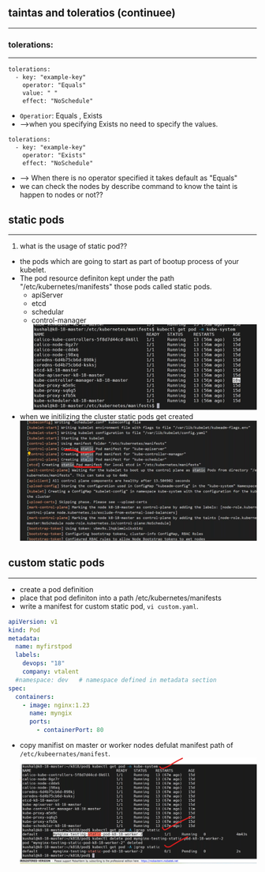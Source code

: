 ## taintas and toleratios (continuee)
------------------------------------------
### tolerations:
-----------
```
tolerations:
  - key: "example-key"
    operator: "Equals"
    value: " "
    effect: "NoSchedule"
```
* `Operatior`: Equals , Exists
*  -->when you specifying Exists no need to specify the values.
```
tolerations:
  - key: "example-key"
    operator: "Exists"
    effect: "NoSchedule"
```
* --> When there is no operator specified it takes default as "Equals"
*  we can check the nodes by describe command to know the taint is happen to nodes or not??
## static pods
-----------------------------
1. what is the usage of static pod??
*  the pods which are going to start as part of bootup process of your kubelet.
* The pod resource definiton kept under the path "/etc/kubernetes/manifests" those pods called static pods.
    *  apiServer
    *  etcd
    *  schedular
    *  control-manager
![preview](./images/k8s79.png)
* when we initilizing the cluster static pods get created
![preview](./images/k8s80.png)
## custom static pods
-------------------------
* create a pod definition
* place that pod definiton into a path /etc/kubernetes/manifests
* write a manifest for custom static pod, `vi custom.yaml`.
```yaml
apiVersion: v1
kind: Pod
metadata:
  name: myfirstpod
  labels: 
    devops: "18" 
    company: vtalent
  #namespace: dev   # namespace defined in metadata section
spec:
  containers:  
    - image: nginx:1.23
      name: myngix
      ports:
        - containerPort: 80 
```
* copy manifist on master or worker nodes defulat manifest path of `/etc/kubeernates/manifest`.
![preview](./images/k8s81.png)


